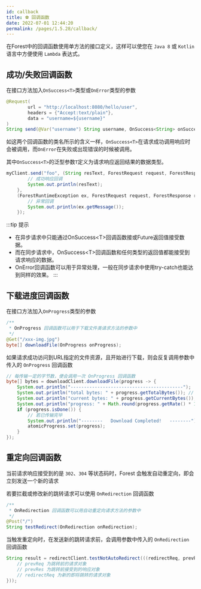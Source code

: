 ```yaml
---
id: callback
title: ⚽ 回调函数
date: 2022-07-01 12:44:20
permalink: /pages/1.5.28/callback/
---
```


在Forest中的回调函数使用单方法的接口定义，这样可以使您在 `Java 8` 或 `Kotlin` 语言中方便使用 `Lambda` 表达式。

## 成功/失败回调函数

在接口方法加入`OnSuccess<T>`类型或`OnError`类型的参数

```java
@Request(
        url = "http://localhost:8080/hello/user",
        headers = {"Accept:text/plain"},
        data = "username=${username}"
)
String send(@Var("username") String username, OnSuccess<String> onSuccess, OnError onError);
```

如这两个回调函数的类名所示的含义一样，`OnSuccess<T>`在请求成功调用响应时会被调用，而`OnError`在失败或出现错误的时候被调用。

其中`OnSuccess<T>`的泛型参数`T`定义为请求响应返回结果的数据类型。

```java
myClient.send("foo", (String resText, ForestRequest request, ForestResponse response) -> {
        // 成功响应回调
        System.out.println(resText);    
    },
    (ForestRuntimeException ex, ForestRequest request, ForestResponse response) -> {
        // 异常回调
        System.out.println(ex.getMessage());
    });
```

:::tip 提示
* 在异步请求中只能通过OnSuccess&lt;T&gt;回调函数接或Future返回值接受数据。
* 而在同步请求中，OnSuccess&lt;T&gt;回调函数和任何类型的返回值都能接受到请求响应的数据。
* OnError回调函数可以用于异常处理，一般在同步请求中使用try-catch也能达到同样的效果。
:::

## 下载进度回调函数

在接口方法加入`OnProgress`类型的参数

```java
/**
 * OnProgress 回调函数可以用于下载文件类请求方法的参数中
 */
@Get("/xxx-img.jpg")
byte[] downloadFile(OnProgress onProgress);
```

如果请求成功访问到URL指定的文件资源，且开始进行下载，则会反复调用参数中传入的 `OnProgress` 回调函数

```java
// 每传输一定的字节数，便会调用一次 OnProgress 回调函数
byte[] bytes = downloadClient.downloadFile(progress -> {
    System.out.println("------------------------------------------");
    System.out.println("total bytes: " + progress.getTotalBytes()); // 文件总字节数
    System.out.println("current bytes: " + progress.getCurrentBytes()); // 当前已传输字节数
    System.out.println("progress: " + Math.round(progress.getRate() * 100) + "%"); // 传输百分百
    if (progress.isDone()) {
        // 若已传输完毕
        System.out.println("--------   Download Completed!   --------");
        atomicProgress.set(progress);
    }
});
```
## 重定向回调函数

当前请求响应接受到的是 `302`、`304` 等状态码时，Forest 会触发自动重定向，即会立刻发送一个新的请求

若要拦截或修改新的跳转请求可以使用 `OnRedirection` 回调函数

```java
/**
 * OnRedirection 回调函数可以用自动重定向请求方法的参数中
 */
@Post("/")
String testRedirect(OnRedirection onRedirection);
```

当触发重定向时，在发送新的跳转请求前，会调用参数中传入的 `OnRedirection` 回调函数

```java
String result = redirectClient.testNotAutoRedirect(((redirectReq, prevReq, prevRes) -> {
    // prevReq 为跳转前的请求对象
    // prevRes 为跳转前接受到的响应对象
    // redirectReq 为新的即将跳转的请求对象
}));
```
